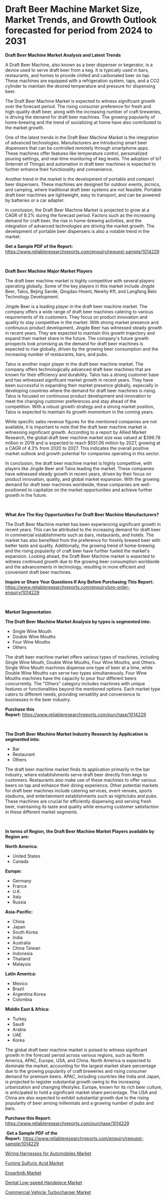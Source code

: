 <p><h1>Draft Beer Machine Market Size, Market Trends, and Growth Outlook forecasted for period from 2024 to 2031</h1></p><p><strong>Draft Beer Machine Market Analysis and Latest Trends</strong></p>
<p><p>A Draft Beer Machine, also known as a beer dispenser or kegerator, is a device used to serve draft beer from a keg. It is typically used in bars, restaurants, and homes to provide chilled and carbonated beer on tap. These machines are equipped with a refrigeration system, taps, and a CO2 cylinder to maintain the desired temperature and pressure for dispensing beer.</p><p>The Draft Beer Machine Market is expected to witness significant growth over the forecast period. The rising consumer preference for fresh and high-quality draft beer, along with the increasing number of craft breweries, is driving the demand for draft beer machines. The growing popularity of home-brewing and the trend of socializing at home have also contributed to the market growth.</p><p>One of the latest trends in the Draft Beer Machine Market is the integration of advanced technologies. Manufacturers are introducing smart beer dispensers that can be controlled remotely through smartphone apps. These machines offer features like temperature control, personalized pouring settings, and real-time monitoring of keg levels. The adoption of IoT (Internet of Things) and automation in draft beer machines is expected to further enhance their functionality and convenience.</p><p>Another trend in the market is the development of portable and compact beer dispensers. These machines are designed for outdoor events, picnics, and camping, where traditional draft beer systems are not feasible. Portable draft beer machines are lightweight, easy to transport, and can be powered by batteries or a car adapter.</p><p>In conclusion, the Draft Beer Machine Market is projected to grow at a CAGR of 8.2% during the forecast period. Factors such as the increasing demand for craft beer, the rise in home-brewing activities, and the integration of advanced technologies are driving the market growth. The development of portable beer dispensers is also a notable trend in the market.</p></p>
<p><strong>Get a Sample PDF of the Report:&nbsp;</strong> <a href="https://www.reliableresearchreports.com/enquiry/request-sample/1014229">https://www.reliableresearchreports.com/enquiry/request-sample/1014229</a></p>
<p>&nbsp;</p>
<p><strong>Draft Beer Machine Major Market Players</strong></p>
<p><p>The draft beer machine market is highly competitive with several players operating globally. Some of the key players in this market include Jingde Beer, Talos, Bejing Sande, Qingdao Hisent, Newity Kft, and Langfang Belo Technology Development.</p><p>Jingde Beer is a leading player in the draft beer machine market. The company offers a wide range of draft beer machines catering to various requirements of its customers. They focus on product innovation and quality to stay competitive in the market. With strong market presence and continuous product development, Jingde Beer has witnessed steady growth in recent years. They are expected to maintain this growth trajectory and expand their market share in the future. The company's future growth prospects look promising as the demand for draft beer machines is expected to rise globally, driven by the growing beer consumption and the increasing number of restaurants, bars, and pubs.</p><p>Talos is another major player in the draft beer machine market. The company offers technologically advanced draft beer machines that are known for their efficiency and durability. Talos has a strong customer base and has witnessed significant market growth in recent years. They have been successful in expanding their market presence globally, especially in developing countries where the demand for draft beer machines is rising. Talos is focused on continuous product development and innovation to meet the changing customer preferences and stay ahead of the competition. With a robust growth strategy and a strong market position, Talos is expected to maintain its growth momentum in the coming years.</p><p>While specific sales revenue figures for the mentioned companies are not available, it is important to note that the draft beer machine market is witnessing significant growth. According to a report by Allied Market Research, the global draft beer machine market size was valued at $396.78 million in 2019 and is expected to reach $551.06 million by 2027, growing at a CAGR of 4.3% from 2020 to 2027. This indicates the overall positive market outlook and growth potential for companies operating in this sector.</p><p>In conclusion, the draft beer machine market is highly competitive, with players like Jingde Beer and Talos leading the market. These companies have witnessed steady growth in recent years, driven by their focus on product innovation, quality, and global market expansion. With the growing demand for draft beer machines worldwide, these companies are well-positioned to capitalize on the market opportunities and achieve further growth in the future.</p></p>
<p>&nbsp;</p>
<p><strong>What Are The Key Opportunities For Draft Beer Machine Manufacturers?</strong></p>
<p><p>The Draft Beer Machine market has been experiencing significant growth in recent years. This can be attributed to the increasing demand for draft beer in commercial establishments such as bars, restaurants, and hotels. The market has also benefited from the preference for freshly brewed beer with better taste and quality. Additionally, the growing trend of home-brewing and the rising popularity of craft beer have further fueled the market's expansion. Looking ahead, the Draft Beer Machine market is expected to witness continued growth due to the growing beer consumption worldwide and the advancements in technology, resulting in more efficient and convenient draft beer machines.</p></p>
<p><strong>Inquire or Share Your Questions If Any Before Purchasing This Report:</strong> <a href="https://www.reliableresearchreports.com/enquiry/pre-order-enquiry/1014229">https://www.reliableresearchreports.com/enquiry/pre-order-enquiry/1014229</a></p>
<p>&nbsp;</p>
<p><strong>Market Segmentation</strong></p>
<p><strong>The Draft Beer Machine Market Analysis by types is segmented into:</strong></p>
<p><ul><li>Single Wine Mouth</li><li>Double Wine Mouths</li><li>Four Wine Mouths</li><li>Others</li></ul></p>
<p><p>The draft beer machine market offers various types of machines, including Single Wine Mouth, Double Wine Mouths, Four Wine Mouths, and Others. Single Wine Mouth machines dispense one type of beer at a time, while Double Wine Mouths can serve two types simultaneously. Four Wine Mouths machines have the capacity to pour four different beers concurrently. The "Others" category includes machines with unique features or functionalities beyond the mentioned options. Each market type caters to different needs, providing versatility and convenience to businesses in the beer industry.</p></p>
<p><strong>Purchase this Report:&nbsp;</strong><a href="https://www.reliableresearchreports.com/purchase/1014229">https://www.reliableresearchreports.com/purchase/1014229</a></p>
<p>&nbsp;</p>
<p><strong>The Draft Beer Machine Market Industry Research by Application is segmented into:</strong></p>
<p><ul><li>Bar</li><li>Restaurant</li><li>Others</li></ul></p>
<p><p>The draft beer machine market finds its application primarily in the bar industry, where establishments serve draft beer directly from kegs to customers. Restaurants also make use of these machines to offer various beers on tap and enhance their dining experience. Other potential markets for draft beer machines include catering services, event venues, sports stadiums, and entertainment establishments such as nightclubs and pubs. These machines are crucial for efficiently dispensing and serving fresh beer, maintaining its taste and quality while ensuring customer satisfaction in these different market segments.</p></p>
<p>&nbsp;</p>
<p><strong>In terms of Region, the Draft Beer Machine Market Players available by Region are:</strong></p>
<p>
    <p> <strong> North America: </strong>
        <ul>
            <li>United States</li>
            <li>Canada</li>
        </ul>
        </p> 
    <p> <strong> Europe: </strong>
        <ul>
            <li>Germany</li>
            <li>France</li>
            <li>U.K.</li>
            <li>Italy</li>
            <li>Russia</li>
        </ul>
        </p> 
    <p> <strong> Asia-Pacific: </strong>
        <ul>
            <li>China</li>
            <li>Japan</li>
            <li>South Korea</li>
            <li>India</li>
            <li>Australia</li>
            <li>China Taiwan</li>
            <li>Indonesia</li>
            <li>Thailand</li>
            <li>Malaysia</li>
        </ul>
        </p> 
    <p> <strong> Latin America: </strong>
        <ul>
            <li>Mexico</li>
            <li>Brazil</li>
            <li>Argentina Korea</li>
            <li>Colombia</li>
        </ul>
        </p> 
    <p> <strong> Middle East & Africa: </strong>
        <ul>
            <li>Turkey</li>
            <li>Saudi</li>
            <li>Arabia</li>
            <li>UAE</li>
            <li>Korea</li>
        </ul>
    </p>
    </p>
<p><p>The global draft beer machine market is poised to witness significant growth in the forecast period across various regions, such as North America, APAC, Europe, USA, and China. North America is expected to dominate the market, accounting for the largest market share percentage due to the growing popularity of craft breweries and rising consumer demand for premium beers. APAC, including countries like India and Japan, is projected to register substantial growth owing to the increasing urbanization and changing lifestyles. Europe, known for its rich beer culture, is anticipated to hold a significant market share percentage. The USA and China are also expected to exhibit substantial growth due to the rising popularity of beer among millennials and a growing number of pubs and bars.</p></p>
<p><strong>Purchase this Report: </strong><a href="https://www.reliableresearchreports.com/purchase/1014229">https://www.reliableresearchreports.com/purchase/1014229</a></p>
<p>&nbsp;<strong>Get a Sample PDF of the Report:&nbsp;&nbsp;</strong><a href="https://www.reliableresearchreports.com/enquiry/request-sample/1014229">https://www.reliableresearchreports.com/enquiry/request-sample/1014229</a></p>
<p><strong></strong></p>
<p><p><a href="https://github.com/dzharov81/Market-Research-Report-List-2/blob/main/wiring-harnesses-for-automobiles-market.md">Wiring Harnesses for Automobiles Market</a></p><p><a href="https://github.com/ambrozg/Market-Research-Report-List-2/blob/main/fuming-sulfuric-acid-market.md">Fuming Sulfuric Acid Market</a></p><p><a href="https://www.linkedin.com/pulse/insights-ensartinib-market-size-analysing-share-trends-growth-mv4re?trackingId=nnOqZ8ogSBaflm0DoWMdSA%3D%3D">Ensartinib Market</a></p><p><a href="https://medium.com/@emiliomartelli542/analyzing-dental-low-speed-handpiece-market-global-industry-perspective-and-forecast-2024-to-2dcfd66f68eb">Dental Low-speed Handpiece Market</a></p><p><a href="https://medium.com/@kanew14036/commercial-vehicle-turbocharger-market-the-key-to-successful-business-strategy-forecast-till-2031-b1d85538c147">Commercial Vehicle Turbocharger Market</a></p></p>